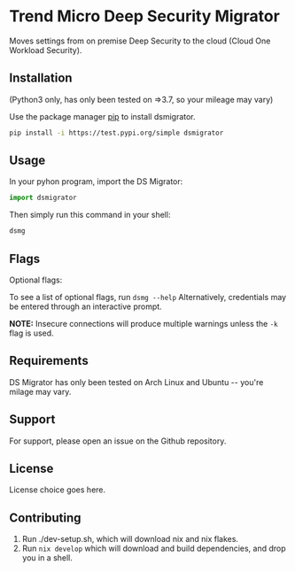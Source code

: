 # Trend Micro Deep Security Migrator

Moves settings from on premise Deep Security to the cloud (Cloud One Workload Security).

## Installation

(Python3 only, has only been tested on =>3.7, so your mileage may vary)

Use the package manager [pip](https://pip.pypa.io/en/stable/) to install dsmigrator.

```bash
pip install -i https://test.pypi.org/simple dsmigrator
```

## Usage

In your pyhon program, import the DS Migrator:

```python
import dsmigrator
```

Then simply run this command in your shell:

```bash
dsmg
```

## Flags

Optional flags:

To see a list of optional flags, run `dsmg --help`
Alternatively, credentials may be entered through an interactive prompt.

**NOTE:** Insecure connections will produce multiple warnings unless the `-k` flag is used.

## Requirements

DS Migrator has only been tested on Arch Linux and Ubuntu -- you're milage may vary.

## Support

For support, please open an issue on the Github repository.

## License

License choice goes here.

## Contributing

1. Run ./dev-setup.sh, which will download nix and nix flakes.
2. Run `nix develop` which will download and build dependencies, and drop you in a shell.
